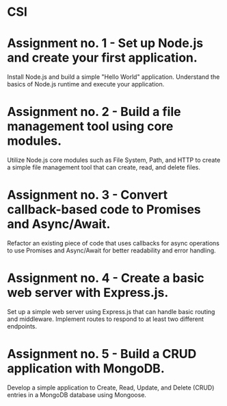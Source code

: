 # CSI

# Assignment no. 1 - Set up Node.js and create your first application.
Install Node.js and build a simple "Hello World" application. Understand the basics of Node.js runtime and execute your application.

# Assignment no. 2 - Build a file management tool using core modules.
Utilize Node.js core modules such as File System, Path, and HTTP to create a simple file management tool that can create, read, and delete files.

# Assignment no. 3 - Convert callback-based code to Promises and Async/Await.
Refactor an existing piece of code that uses callbacks for async operations to use Promises and Async/Await for better readability and error handling.

# Assignment no. 4 - Create a basic web server with Express.js.
Set up a simple web server using Express.js that can handle basic routing and middleware. Implement routes to respond to at least two different endpoints.

# Assignment no. 5 - Build a CRUD application with MongoDB.
Develop a simple application to Create, Read, Update, and Delete (CRUD) entries in a MongoDB database using Mongoose.
